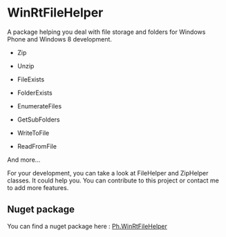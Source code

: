 # WinRtFileHelper

A package helping you deal with file storage and folders for Windows Phone and Windows 8 development.

* Zip
* Unzip


* FileExists
* FolderExists


* EnumerateFiles
* GetSubFolders


* WriteToFile
* ReadFromFile


And more...

For your development, you can take a look at FileHelper and ZipHelper classes. It could help you.
You can contribute to this project or contact me to add more features.

## Nuget package
You can find a nuget package here : [Ph.WinRtFileHelper](https://www.nuget.org/packages/Ph.WinRtFileHelper/) 
